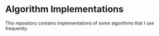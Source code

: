 # Algorithm Implementations
This repository contains implementations of some algorithms that I use frequently.
